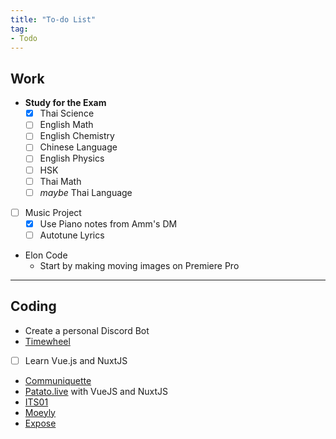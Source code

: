 ```yaml
---
title: "To-do List"
tag:
- Todo
---
```


## Work
- **Study for the Exam**
	- [x] Thai Science
	- [ ] English Math
	- [ ] English Chemistry
	- [ ] Chinese Language
	- [ ] English Physics
	- [ ] HSK
	- [ ] Thai Math
	- [ ] *maybe* Thai Language
- [ ] Music Project
	- [x] Use Piano notes from Amm's DM
	- [ ] Autotune Lyrics
- Elon Code
	- Start by making moving images on Premiere Pro

---

## Coding
- Create a personal Discord Bot
- [Timewheel](./ideas/timewheel.md)
- [ ] Learn Vue.js and NuxtJS
- [Communiquette](ideas/communiquette.md)
- [Patato.live](work/patato) with VueJS and NuxtJS
- [ITS01](ideas/its01)
- [Moeyly](work/moeyly)
- [Expose](work/expose)

